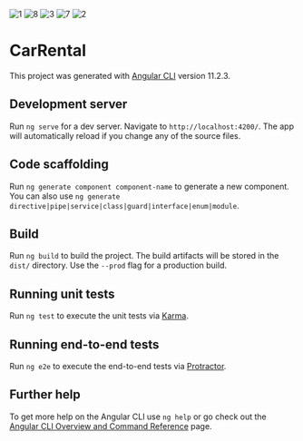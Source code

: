 ![1](https://user-images.githubusercontent.com/58265298/114308662-58a3f980-9aed-11eb-9ef9-779972e38716.png)
![8](https://user-images.githubusercontent.com/58265298/114308677-5fcb0780-9aed-11eb-9e9e-3c08b88053cc.png)
![3](https://user-images.githubusercontent.com/58265298/114308691-648fbb80-9aed-11eb-8edd-c3d3d430c0f7.png)
![7](https://user-images.githubusercontent.com/58265298/114308701-678aac00-9aed-11eb-895c-fcbeb0d47591.png)
![2](https://user-images.githubusercontent.com/58265298/114308706-6a859c80-9aed-11eb-8ab5-965184cd4fba.png)


# CarRental

This project was generated with [Angular CLI](https://github.com/angular/angular-cli) version 11.2.3.

## Development server

Run `ng serve` for a dev server. Navigate to `http://localhost:4200/`. The app will automatically reload if you change any of the source files.

## Code scaffolding

Run `ng generate component component-name` to generate a new component. You can also use `ng generate directive|pipe|service|class|guard|interface|enum|module`.

## Build

Run `ng build` to build the project. The build artifacts will be stored in the `dist/` directory. Use the `--prod` flag for a production build.

## Running unit tests

Run `ng test` to execute the unit tests via [Karma](https://karma-runner.github.io).

## Running end-to-end tests

Run `ng e2e` to execute the end-to-end tests via [Protractor](http://www.protractortest.org/).

## Further help

To get more help on the Angular CLI use `ng help` or go check out the [Angular CLI Overview and Command Reference](https://angular.io/cli) page.
